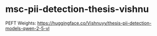 # msc-pii-detection-thesis-vishnu

PEFT Weights: https://huggingface.co/Vishnuyy/thesis-pii-detection-models-qwen-2-5-vl
